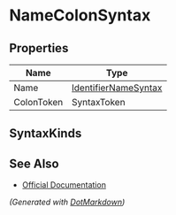 # NameColonSyntax

## Properties

| Name       | Type                                            |
| ---------- | ----------------------------------------------- |
| Name       | [IdentifierNameSyntax](IdentifierNameSyntax.md) |
| ColonToken | SyntaxToken                                     |

## SyntaxKinds

## See Also

* [Official Documentation](https://docs.microsoft.com/en-us/dotnet/api/microsoft.codeanalysis.csharp.syntax.namecolonsyntax)


*\(Generated with [DotMarkdown](http://github.com/JosefPihrt/DotMarkdown)\)*